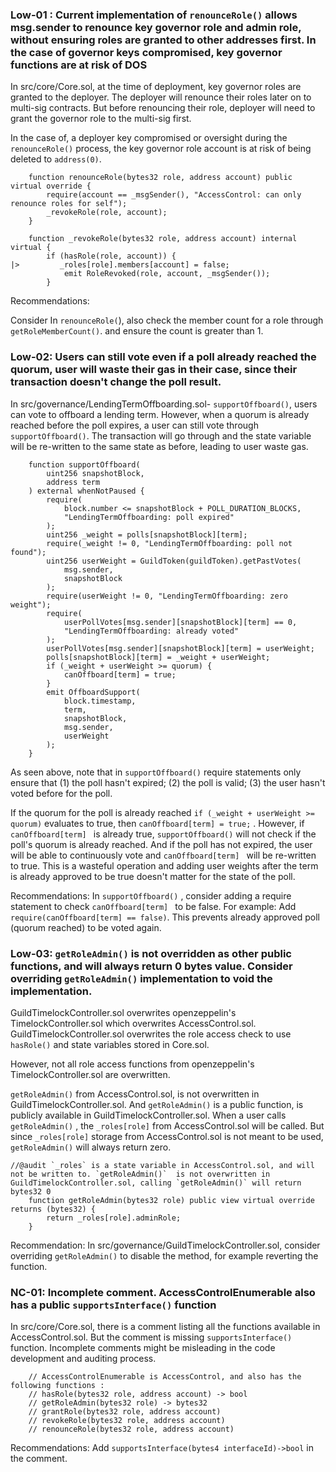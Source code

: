 ### Low-01 : Current implementation of `renounceRole()` allows msg.sender to renounce key governor role and admin role, without ensuring roles are granted to other addresses first. In the case of governor keys compromised, key governor functions are at risk of DOS
In src/core/Core.sol,  at the time of deployment, key governor roles are granted to the deployer. The deployer will renounce their roles later on to multi-sig contracts.  But before renouncing their role, deployer will need to grant the governor role to the multi-sig first.

In the case of, a deployer key compromised or oversight during the `renounceRole()`  process, the key governor role account is at risk of being deleted to `address(0)`.

```solidity
    function renounceRole(bytes32 role, address account) public virtual override {
        require(account == _msgSender(), "AccessControl: can only renounce roles for self");
        _revokeRole(role, account);
    }
```
```solidity
    function _revokeRole(bytes32 role, address account) internal virtual {
        if (hasRole(role, account)) {
|>         _roles[role].members[account] = false;
            emit RoleRevoked(role, account, _msgSender());
        }
```
Recommendations:

Consider In `renounceRole(`), also check the member count for a role through `getRoleMemberCount()`. and ensure the count is greater than 1. 

### Low-02: Users can still vote even if a poll already reached the quorum, user will waste their gas in their case, since their transaction doesn't change the poll result.

In src/governance/LendingTermOffboarding.sol- `supportOffboard()`, users can vote to offboard a lending term. However, when a quorum is already reached before the poll expires, a user can still vote through `supportOffboard()`.  The transaction will go through and the state variable will be re-written to the same state as before, leading to user waste gas.

```solidity
    function supportOffboard(
        uint256 snapshotBlock,
        address term
    ) external whenNotPaused {
        require(
            block.number <= snapshotBlock + POLL_DURATION_BLOCKS,
            "LendingTermOffboarding: poll expired"
        );
        uint256 _weight = polls[snapshotBlock][term];
        require(_weight != 0, "LendingTermOffboarding: poll not found");
        uint256 userWeight = GuildToken(guildToken).getPastVotes(
            msg.sender,
            snapshotBlock
        );
        require(userWeight != 0, "LendingTermOffboarding: zero weight");
        require(
            userPollVotes[msg.sender][snapshotBlock][term] == 0,
            "LendingTermOffboarding: already voted"
        );
        userPollVotes[msg.sender][snapshotBlock][term] = userWeight;
        polls[snapshotBlock][term] = _weight + userWeight;
        if (_weight + userWeight >= quorum) {
            canOffboard[term] = true;
        }
        emit OffboardSupport(
            block.timestamp,
            term,
            snapshotBlock,
            msg.sender,
            userWeight
        );
    }
```
As seen above, note that in `supportOffboard()`  require statements only ensure that (1) the poll hasn't expired; (2) the poll is valid; (3) the user hasn't voted before for the poll. 

If the quorum for the poll is already reached `if (_weight + userWeight >= quorum)`  evaluates to true, then `canOffboard[term] = true;` .  However, if `canOffboard[term] ` is already true, `supportOffboard()`  will not check if the poll's quorum is already reached. And if the poll has not expired, the user will be able to continuously vote and `canOffboard[term] ` will be re-written to true. This is a wasteful operation and adding user weights after the term is already approved to be true doesn't matter for the state of the poll.

Recommendations:
In `supportOffboard()` , consider adding a require statement to check `canOffboard[term] `  to be false. For example: Add  `require(canOffboard[term] == false)`.
This prevents already approved poll (quorum reached) to be voted again.

### Low-03: `getRoleAdmin()`  is not overridden as other public functions, and will always return 0 bytes value. Consider overriding `getRoleAdmin()`  implementation to void the implementation.

GuildTimelockController.sol overwrites openzeppelin's TimelockController.sol which overwrites AccessControl.sol.  GuildTimelockController.sol overwrites the role access check to use `hasRole()`  and state variables stored in Core.sol. 

However, not all role access functions from openzeppelin's TimelockController.sol are overwritten.

`getRoleAdmin()`   from AccessControl.sol, is not overwritten in GuildTimelockController.sol.  And  `getRoleAdmin()`   is a public function, is publicly available in GuildTimelockController.sol.  When a user calls  `getRoleAdmin()` , the `_roles[role]` from AccessControl.sol will be called.  But since `_roles[role]`  storage from AccessControl.sol is not meant to be used,  `getRoleAdmin()`  will always return zero.

```solidity
//@audit `_roles` is a state variable in AccessControl.sol, and will not be written to. `getRoleAdmin()`  is not overwritten in GuildTimelockController.sol, calling `getRoleAdmin()` will return bytes32 0
    function getRoleAdmin(bytes32 role) public view virtual override returns (bytes32) {
        return _roles[role].adminRole;
    }
```
Recommendation:
In src/governance/GuildTimelockController.sol,  consider overriding `getRoleAdmin()`   to disable the method, for example reverting the function.

### NC-01: Incomplete comment.  AccessControlEnumerable also has a public `supportsInterface()`  function

In src/core/Core.sol,  there is a comment listing all the functions available in AccessControl.sol. But the comment is missing `supportsInterface()` function. Incomplete comments might be misleading in the code development and auditing process.

```solidity
    // AccessControlEnumerable is AccessControl, and also has the following functions :
    // hasRole(bytes32 role, address account) -> bool
    // getRoleAdmin(bytes32 role) -> bytes32
    // grantRole(bytes32 role, address account)
    // revokeRole(bytes32 role, address account)
    // renounceRole(bytes32 role, address account)
```

Recommendations:
Add `supportsInterface(bytes4 interfaceId)->bool`  in the comment.

